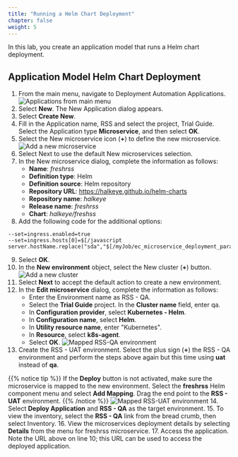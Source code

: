 ```yaml
---
title: "Running a Helm Chart Deployment"
chapter: false
weight: 5
--- 
```


In this lab, you create an application model that runs a Helm chart deployment.

## Application Model Helm Chart Deployment

1. From the main menu, navigate to Deployment Automation Applications. ![Applications from main menu](te-main-menu-applications.png?width=20pc)
2. Select **New**. The New Application dialog appears.
3. Select **Create New**.
4. Fill in the Application name, RSS and select the project, Trial Guide. Select the Application type **Microservice**, and then select **OK**.
5. Select the New microservice icon (**+**) to define the new microservice. ![Add a new microservice](te-helm-new-microservices.png?width=40pc)
6. Select Next to use the default New microservices selection.
7. In the New microservice dialog, complete the information as follows:
    - **Name**: *freshrss*
    - **Definition type**: Helm
    - **Definition source**: Helm repository
    - **Repository URL**: https://halkeye.github.io/helm-charts
    - **Repository name**: *halkeye*
    - **Release name**: *freshrss*
    - **Chart**: *halkeye/freshss*
8. Add the following code for the additional options:
```
--set=ingress.enabled=true
--set=ingress.hosts[0]=$[/javascript server.hostName.replace("sda","$[/myJob/ec_microservice_deployment_parameters/$[/myMicroservice]/clusterDefinition/namespace]")]
```
9. Select **OK**.
10. In the **New environment** object, select the New cluster (**+**) button. ![Add a new cluster](te-helm-new-cluster.png?width=40pc)
11. Select **Next** to accept the default action to create a new environment.
12. In the **Edit microservice** dialog, complete the information as follows:
    - Enter the Environment name as RSS - QA.
    - Select the **Trial Guide** project. In the **Cluster name** field, enter qa.
    - In **Configuration provider**, select **Kubernetes - Helm**.
    - In **Configuration name**, select **Helm**.
    - In **Utility resource name**, enter "Kubernetes".
    - In **Resource**, select **k8s-agent**.
    - Select **OK**.
![Mapped RSS-QA environment](te-helm-mapped-enviro.png?width=40pc)
13. Create the RSS - UAT environment. Select the plus sign (**+**) the RSS - QA environment and perform the steps above again but this time using **uat** instead of **qa**.

{{% notice tip %}}
If the **Deploy** button is not activated, make sure the microservice is mapped to the new environment. Select the **freshrss** Helm component menu and select **Add Mapping**. Drag the end point to the **RSS - UAT** environment.
{{% /notice %}}
![Mapped RSS-UAT environment](te-helm-mapped-rss-uat.png?width=40pc)
14. Select **Deploy Application** and **RSS - QA** as the target environment.
15. To view the inventory, select the **RSS - QA** link from the bread crumb, then select Inventory.
16. View the microservices deployment details by selecting **Details** from the menu for freshrss microservice.
17. Access the application. Note the URL above on line 10; this URL can be used to access the deployed application.

